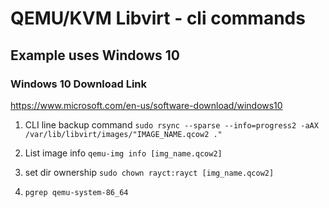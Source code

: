 # QEMU/KVM Libvirt - cli commands
## Example uses Windows 10
### Windows 10 Download Link
https://www.microsoft.com/en-us/software-download/windows10
1. CLI line backup command
`sudo rsync --sparse --info=progress2 -aAX /var/lib/libvirt/images/"IMAGE_NAME.qcow2 ."`

1. List image info
`qemu-img info [img_name.qcow2]`

1. set dir ownership
`sudo chown rayct:rayct [img_name.qcow2]`

1. `pgrep qemu-system-86_64`

